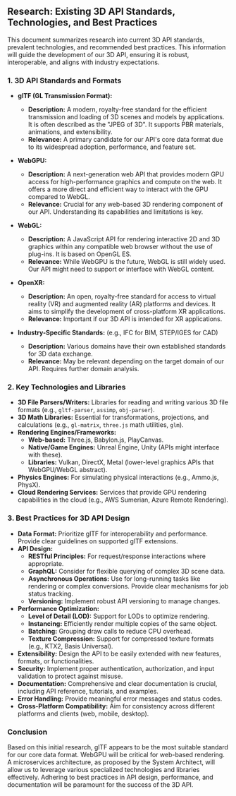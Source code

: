 ## Research: Existing 3D API Standards, Technologies, and Best Practices

This document summarizes research into current 3D API standards, prevalent technologies, and recommended best practices. This information will guide the development of our 3D API, ensuring it is robust, interoperable, and aligns with industry expectations.

### 1. 3D API Standards and Formats

*   **glTF (GL Transmission Format):**
    *   **Description:** A modern, royalty-free standard for the efficient transmission and loading of 3D scenes and models by applications. It is often described as the "JPEG of 3D". It supports PBR materials, animations, and extensibility.
    *   **Relevance:** A primary candidate for our API's core data format due to its widespread adoption, performance, and feature set.

*   **WebGPU:**
    *   **Description:** A next-generation web API that provides modern GPU access for high-performance graphics and compute on the web. It offers a more direct and efficient way to interact with the GPU compared to WebGL.
    *   **Relevance:** Crucial for any web-based 3D rendering component of our API. Understanding its capabilities and limitations is key.

*   **WebGL:**
    *   **Description:** A JavaScript API for rendering interactive 2D and 3D graphics within any compatible web browser without the use of plug-ins. It is based on OpenGL ES.
    *   **Relevance:** While WebGPU is the future, WebGL is still widely used. Our API might need to support or interface with WebGL content.

*   **OpenXR:**
    *   **Description:** An open, royalty-free standard for access to virtual reality (VR) and augmented reality (AR) platforms and devices. It aims to simplify the development of cross-platform XR applications.
    *   **Relevance:** Important if our 3D API is intended for XR applications.

*   **Industry-Specific Standards:** (e.g., IFC for BIM, STEP/IGES for CAD)
    *   **Description:** Various domains have their own established standards for 3D data exchange.
    *   **Relevance:** May be relevant depending on the target domain of our API. Requires further domain analysis.

### 2. Key Technologies and Libraries

*   **3D File Parsers/Writers:** Libraries for reading and writing various 3D file formats (e.g., `gltf-parser`, `assimp`, `obj-parser`).
*   **3D Math Libraries:** Essential for transformations, projections, and calculations (e.g., `gl-matrix`, `three.js` math utilities, `glm`).
*   **Rendering Engines/Frameworks:**
    *   **Web-based:** Three.js, Babylon.js, PlayCanvas.
    *   **Native/Game Engines:** Unreal Engine, Unity (APIs might interface with these).
    *   **Libraries:** Vulkan, DirectX, Metal (lower-level graphics APIs that WebGPU/WebGL abstract).
*   **Physics Engines:** For simulating physical interactions (e.g., Ammo.js, PhysX).
*   **Cloud Rendering Services:** Services that provide GPU rendering capabilities in the cloud (e.g., AWS Sumerian, Azure Remote Rendering).

### 3. Best Practices for 3D API Design

*   **Data Format:** Prioritize glTF for interoperability and performance. Provide clear guidelines on supported glTF extensions.
*   **API Design:**
    *   **RESTful Principles:** For request/response interactions where appropriate.
    *   **GraphQL:** Consider for flexible querying of complex 3D scene data.
    *   **Asynchronous Operations:** Use for long-running tasks like rendering or complex conversions. Provide clear mechanisms for job status tracking.
    *   **Versioning:** Implement robust API versioning to manage changes.
*   **Performance Optimization:**
    *   **Level of Detail (LOD):** Support for LODs to optimize rendering.
    *   **Instancing:** Efficiently render multiple copies of the same object.
    *   **Batching:** Grouping draw calls to reduce CPU overhead.
    *   **Texture Compression:** Support for compressed texture formats (e.g., KTX2, Basis Universal).
*   **Extensibility:** Design the API to be easily extended with new features, formats, or functionalities.
*   **Security:** Implement proper authentication, authorization, and input validation to protect against misuse.
*   **Documentation:** Comprehensive and clear documentation is crucial, including API reference, tutorials, and examples.
*   **Error Handling:** Provide meaningful error messages and status codes.
*   **Cross-Platform Compatibility:** Aim for consistency across different platforms and clients (web, mobile, desktop).

### Conclusion

Based on this initial research, glTF appears to be the most suitable standard for our core data format. WebGPU will be critical for web-based rendering. A microservices architecture, as proposed by the System Architect, will allow us to leverage various specialized technologies and libraries effectively. Adhering to best practices in API design, performance, and documentation will be paramount for the success of the 3D API.